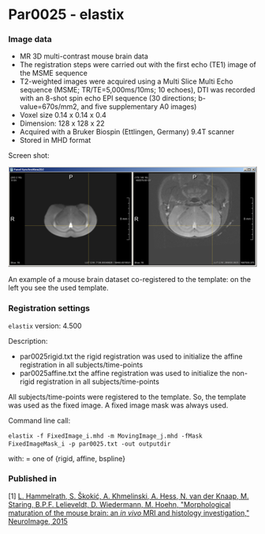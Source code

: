 # Par0025 - elastix

###  Image data

* MR 3D multi-contrast mouse brain data
* The registration steps were carried out with the first echo (TE1) image of the MSME sequence
* T2-weighted images were acquired using a Multi Slice Multi Echo sequence (MSME; TR/TE=5,000ms/10ms; 10 echoes), DTI was recorded with an 8-shot spin echo EPI sequence (30 directions; b-value=670s/mm2, and five supplementary A0 images)
* Voxel size 0.14 x 0.14 x 0.4
* Dimension: 128 x 128 x 22
* Acquired with a Bruker Biospin (Ettlingen, Germany) 9.4T scanner
* Stored in MHD format

Screen shot:

![alt-text](Screenshot_Mouse_Study_Wiki_Parameters.png)

An example of a mouse brain dataset co-registered to the template: on the left you see the used template.

###  Registration settings

`elastix` version: 4.500

Description:

* par0025rigid.txt the rigid registration was used to initialize the affine registration in all subjects/time-points
* par0025affine.txt the affine registration was used to initialize the non-rigid registration in all subjects/time-points

All subjects/time-points were registered to the template. So, the template was used as the fixed image. A fixed image mask was always used.

Command line call:


    elastix -f FixedImage_i.mhd -m MovingImage_j.mhd -fMask FixedImageMask_i -p par0025.txt -out outputdir


with:  = one of {rigid, affine, bspline}

###  Published in

[1] [L. Hammelrath, S. Škokić, A. Khmelinski, A. Hess, N. van der Knaap, M. Staring, B.P.F. Lelieveldt, D. Wiedermann, M. Hoehn, "Morphological maturation of the mouse brain: an _in vivo_ MRI and histology investigation," NeuroImage, 2015](http://www.sciencedirect.com/science/article/pii/S1053811915009039) 
